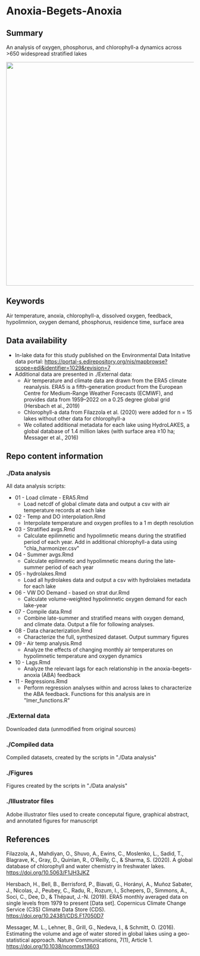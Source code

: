 # Anoxia-Begets-Anoxia

## Summary

An analysis of oxygen, phosphorus, and chlorophyll-a dynamics across >650 widespread stratified lakes

<img src="https://github.com/abbylewis/Anoxia-Begets-Anoxia/assets/51751937/5df6c358-86c7-4ee0-8e0d-5aeb0eb6faf0" width = "600">

## Keywords

Air temperature, anoxia, chlorophyll-a, dissolved oxygen, feedback, hypolimnion, oxygen demand, phosphorus, residence time, surface area

## Data availability

* In-lake data for this study published on the Environmental Data Initative data portal: https://portal-s.edirepository.org/nis/mapbrowse?scope=edi&identifier=1029&revision=7
* Additional data are presented in ./External data:
    * Air temperature and climate data are drawn from the ERA5 climate reanalysis. ERA5 is a fifth-generation product from the European Centre for Medium-Range Weather Forecasts (ECMWF), and provides data from 1959–2022 on a 0.25 degree global grid (Hersbach et al., 2019)
    * Chlorophyll-a data from Filazzola et al. (2020) were added for n = 15 lakes without other data for chlorophyll-a
    *  We collated additional metadata for each lake using HydroLAKES, a global database of 1.4 million lakes (with surface area ≥10 ha; Messager et al., 2016)

## Repo content information

### ./Data analysis

All data analysis scripts:
* 01 - Load climate - ERA5.Rmd
    * Load netcdf of global climate data and output a csv with air temperature records at each lake
* 02 - Temp and DO interpolation.Rmd
    * Interpolate temperature and oxygen profiles to a 1 m depth resolution
* 03 - Stratified avgs.Rmd
    * Calculate epilimnetic and hypolimnetic means during the stratified period of each year. Add in additional chlorophyll-a data using "chla_harmonizer.csv"
* 04 - Summer avgs.Rmd
    * Calculate epilimnetic and hypolimnetic means during the late-summer period of each year
* 05 - hydrolakes.Rmd
    * Load all hydrolakes data and output a csv with hydrolakes metadata for each lake
* 06 - VW DO Demand - based on strat dur.Rmd
    * Calculate volume-weighted hypolimnetic oxygen demand for each lake-year
* 07 - Compile data.Rmd
    * Combine late-summer and stratified means with oxygen demand, and climate data. Output a file for following analyses.
* 08 - Data characterization.Rmd
    * Characterize the full, synthesized dataset. Output summary figures
* 09 - Air temp analysis.Rmd
    * Analyze the effects of changing monthly air temperatures on hypolimnetic temperature and oxygen dynamics
* 10 - Lags.Rmd
    * Analyze the relevant lags for each relationship in the anoxia-begets-anoxia (ABA) feedback
* 11 - Regressions.Rmd
    * Perform regression analyses within and across lakes to characterize the ABA feedback. Functions for this analysis are in "lmer_functions.R"

### ./External data

Downloaded data (unmodified from original sources)

### ./Compiled data

Compiled datasets, created by the scripts in "./Data analysis"

### ./Figures

Figures created by the scripts in "./Data analysis"

### ./Illustrator files

Adobe illustrator files used to create conceputal figure, graphical abstract, and annotated figures for manuscript

## References

Filazzola, A., Mahdiyan, O., Shuvo, A., Ewins, C., Moslenko, L., Sadid, T., Blagrave, K., Gray, D., Quinlan, R., O’Reilly, C., & Sharma, S. (2020). A global database of chlorophyll and water chemistry in freshwater lakes. https://doi.org/10.5063/F1JH3JKZ

Hersbach, H., Bell, B., Berrisford, P., Biavati, G., Horányi, A., Muñoz Sabater, J., Nicolas, J., Peubey, C., Radu, R., Rozum, I., Schepers, D., Simmons, A., Soci, C., Dee, D., & Thépaut, J.-N. (2019). ERA5 monthly averaged data on single levels from 1979 to present [Data set]. Copernicus Climate Change Service (C3S) Climate Data Store (CDS). https://doi.org/10.24381/CDS.F17050D7

Messager, M. L., Lehner, B., Grill, G., Nedeva, I., & Schmitt, O. (2016). Estimating the volume and age of water stored in global lakes using a geo-statistical approach. Nature Communications, 7(1), Article 1. https://doi.org/10.1038/ncomms13603
